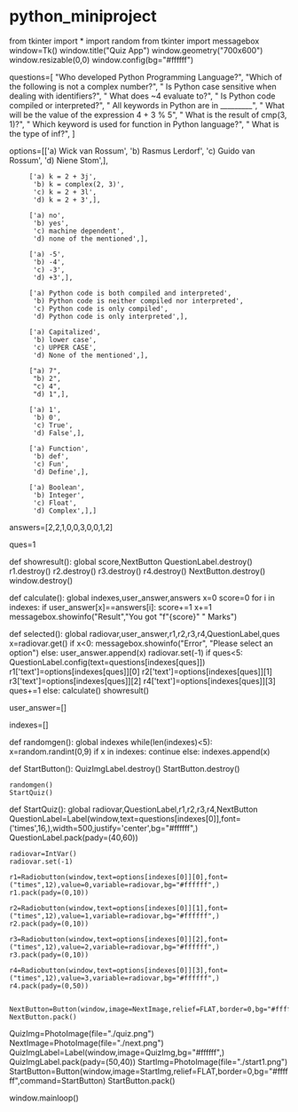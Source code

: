 # python_miniproject
from tkinter import *
import random
from tkinter import messagebox
window=Tk()
window.title("Quiz App")
window.geometry("700x600")
window.resizable(0,0)
window.config(bg="#ffffff")

questions=[
    "Who developed Python Programming Language?",
    "Which of the following is not a complex number?",
    " Is Python case sensitive when dealing with identifiers?",
    " What does ~4 evaluate to?",
    " Is Python code compiled or interpreted?",
    " All keywords in Python are in _________",
    " What will be the value of the expression 4 + 3 % 5",
    " What is the result of cmp(3, 1)?",
    " Which keyword is used for function in Python language?",
    " What is the type of inf?",
    ]

options=[['a) Wick van Rossum',
          'b) Rasmus Lerdorf',
          'c) Guido van Rossum',
          'd) Niene Stom',],
         
         ['a) k = 2 + 3j',
          'b) k = complex(2, 3)',
          'c) k = 2 + 3l',
          'd) k = 2 + 3',],
         
         ['a) no',
          'b) yes',
          'c) machine dependent',
          'd) none of the mentioned',],
         
         ['a) -5',
          'b) -4',
          'c) -3',
          'd) +3',],
         
         ['a) Python code is both compiled and interpreted',
          'b) Python code is neither compiled nor interpreted',
          'c) Python code is only compiled',
          'd) Python code is only interpreted',],
         
         ['a) Capitalized',
          'b) lower case',
          'c) UPPER CASE',
          'd) None of the mentioned',],
         
         ["a) 7",
          "b) 2",          
          "c) 4",
          "d) 1",],
         
         ['a) 1',
          'b) 0',
          'c) True',
          'd) False',],
         
         ['a) Function',
          'b) def',
          'c) Fun',
          'd) Define',],
         
         ['a) Boolean', 
          'b) Integer',
          'c) Float',
          'd) Complex',],]

answers=[2,2,1,0,0,3,0,0,1,2]

ques=1

        
def showresult():
    global score,NextButton
    QuestionLabel.destroy()
    r1.destroy()
    r2.destroy()
    r3.destroy()
    r4.destroy()
    NextButton.destroy()
    window.destroy()
    
def calculate():
    global indexes,user_answer,answers
    x=0
    score=0
    for i in indexes:
        if user_answer[x]==answers[i]:
            score+=1
        x+=1
    messagebox.showinfo("Result","You got "f"{score}" " Marks")
    
def selected():
    global radiovar,user_answer,r1,r2,r3,r4,QuestionLabel,ques
    x=radiovar.get()
    if x<0:
        messagebox.showinfo("Error", "Please select an option")
    else:
        user_answer.append(x)
        radiovar.set(-1)
        if ques<5:
            QuestionLabel.config(text=questions[indexes[ques]])
            r1['text']=options[indexes[ques]][0]
            r2['text']=options[indexes[ques]][1]
            r3['text']=options[indexes[ques]][2]
            r4['text']=options[indexes[ques]][3]
            ques+=1
        else:
            calculate()
            showresult()
        
user_answer=[]

indexes=[]

def randomgen():
    global indexes
    while(len(indexes)<5):
        x=random.randint(0,9)
        if x in indexes:
            continue
        else:
            indexes.append(x)

def StartButton():
    QuizImgLabel.destroy()
    StartButton.destroy()

    randomgen()
    StartQuiz()


def StartQuiz():
    global radiovar,QuestionLabel,r1,r2,r3,r4,NextButton
    QuestionLabel=Label(window,text=questions[indexes[0]],font=('times',16,),width=500,justify='center',bg="#ffffff",)
    QuestionLabel.pack(pady=(40,60))
    
    radiovar=IntVar()
    radiovar.set(-1)

    r1=Radiobutton(window,text=options[indexes[0]][0],font=("times",12),value=0,variable=radiovar,bg="#ffffff",)
    r1.pack(pady=(0,10))

    r2=Radiobutton(window,text=options[indexes[0]][1],font=("times",12),value=1,variable=radiovar,bg="#ffffff",)
    r2.pack(pady=(0,10))

    r3=Radiobutton(window,text=options[indexes[0]][2],font=("times",12),value=2,variable=radiovar,bg="#ffffff",)
    r3.pack(pady=(0,10))

    r4=Radiobutton(window,text=options[indexes[0]][3],font=("times",12),value=3,variable=radiovar,bg="#ffffff",)
    r4.pack(pady=(0,50))
    
    
    NextButton=Button(window,image=NextImage,relief=FLAT,border=0,bg="#ffffff",command=selected,)
    NextButton.pack()
    

QuizImg=PhotoImage(file="./quiz.png")
NextImage=PhotoImage(file="./next.png")
QuizImgLabel=Label(window,image=QuizImg,bg="#ffffff",)
QuizImgLabel.pack(pady=(50,40))
StartImg=PhotoImage(file="./start1.png")
StartButton=Button(window,image=StartImg,relief=FLAT,border=0,bg="#ffffff",command=StartButton)
StartButton.pack()

window.mainloop()

